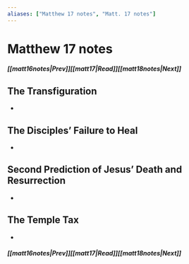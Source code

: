```yaml
---
aliases: ["Matthew 17 notes", "Matt. 17 notes"]
---
```

# Matthew 17 notes
##### <span class=arrow-left></span>[[matt16notes|Prev]]<span class=navigation-separator></span>[[matt17|Read]]<span class=navigation-separator></span>[[matt18notes|Next]]<span class=arrow-right></span>
## The Transfiguration
- 
## The Disciples’ Failure to Heal
- 
## Second Prediction of Jesus’ Death and Resurrection
- 
## The Temple Tax
- 
##### <span class=arrow-left></span>[[matt16notes|Prev]]<span class=navigation-separator></span>[[matt17|Read]]<span class=navigation-separator></span>[[matt18notes|Next]]<span class=arrow-right></span>